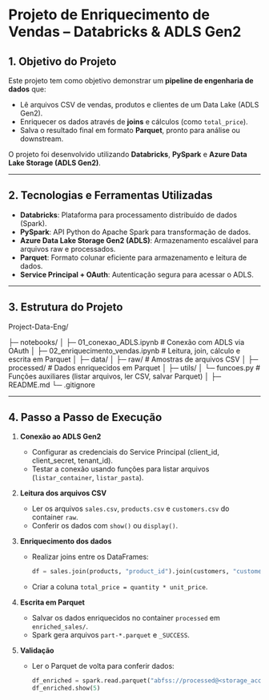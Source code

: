 # Projeto de Enriquecimento de Vendas – Databricks & ADLS Gen2

## 1. Objetivo do Projeto
Este projeto tem como objetivo demonstrar um **pipeline de engenharia de dados** que:
- Lê arquivos CSV de vendas, produtos e clientes de um Data Lake (ADLS Gen2).
- Enriquecer os dados através de **joins** e cálculos (como `total_price`).
- Salva o resultado final em formato **Parquet**, pronto para análise ou downstream.

O projeto foi desenvolvido utilizando **Databricks**, **PySpark** e **Azure Data Lake Storage (ADLS Gen2)**.

---

## 2. Tecnologias e Ferramentas Utilizadas
- **Databricks**: Plataforma para processamento distribuído de dados (Spark).  
- **PySpark**: API Python do Apache Spark para transformação de dados.  
- **Azure Data Lake Storage Gen2 (ADLS)**: Armazenamento escalável para arquivos raw e processados.  
- **Parquet**: Formato colunar eficiente para armazenamento e leitura de dados.  
- **Service Principal + OAuth**: Autenticação segura para acessar o ADLS.

---

## 3. Estrutura do Projeto
Project-Data-Eng/

├─ notebooks/
│ ├─ 01_conexao_ADLS.ipynb # Conexão com ADLS via OAuth
│ ├─ 02_enriquecimento_vendas.ipynb # Leitura, join, cálculo e escrita em Parquet
│
├─ data/
│ ├─ raw/ # Amostras de arquivos CSV
│ ├─ processed/ # Dados enriquecidos em Parquet
│
├─ utils/
│ └─ funcoes.py # Funções auxiliares (listar arquivos, ler CSV, salvar Parquet)
│
├─ README.md
└─ .gitignore


---

## 4. Passo a Passo de Execução
1. **Conexão ao ADLS Gen2**
    - Configurar as credenciais do Service Principal (client_id, client_secret, tenant_id).  
    - Testar a conexão usando funções para listar arquivos (`listar_container`, `listar_pasta`).

2. **Leitura dos arquivos CSV**
    - Ler os arquivos `sales.csv`, `products.csv` e `customers.csv` do container `raw`.  
    - Conferir os dados com `show()` ou `display()`.

3. **Enriquecimento dos dados**
    - Realizar joins entre os DataFrames:
      ```python
      df = sales.join(products, "product_id").join(customers, "customer_id")
      ```
    - Criar a coluna `total_price = quantity * unit_price`.

4. **Escrita em Parquet**
    - Salvar os dados enriquecidos no container `processed` em `enriched_sales/`.  
    - Spark gera arquivos `part-*.parquet` e `_SUCCESS`.

5. **Validação**
    - Ler o Parquet de volta para conferir dados:
      ```python
      df_enriched = spark.read.parquet("abfss://processed@<storage_account>.dfs.core.windows.net/enriched_sales/")
      df_enriched.show(5)
      ```
